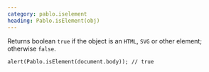 ```yaml
--- 
category: pablo.iselement
heading: Pablo.isElement(obj)
---
```


Returns boolean `true` if the object is an `HTML`, `SVG` or other element; otherwise `false`.

    alert(Pablo.isElement(document.body)); // true
